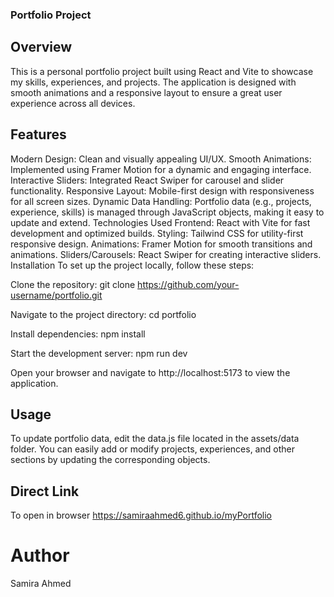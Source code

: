### Portfolio Project
## Overview
This is a personal portfolio project built using React and Vite to showcase my skills, experiences, and projects. The application is designed with smooth animations and a responsive layout to ensure a great user experience across all devices.

## Features
Modern Design: Clean and visually appealing UI/UX.
Smooth Animations: Implemented using Framer Motion for a dynamic and engaging interface.
Interactive Sliders: Integrated React Swiper for carousel and slider functionality.
Responsive Layout: Mobile-first design with responsiveness for all screen sizes.
Dynamic Data Handling: Portfolio data (e.g., projects, experience, skills) is managed through JavaScript objects, making it easy to update and extend.
Technologies Used
Frontend: React with Vite for fast development and optimized builds.
Styling: Tailwind CSS for utility-first responsive design.
Animations: Framer Motion for smooth transitions and animations.
Sliders/Carousels: React Swiper for creating interactive sliders.
Installation
To set up the project locally, follow these steps:

Clone the repository:
git clone https://github.com/your-username/portfolio.git

Navigate to the project directory:
cd portfolio

Install dependencies:
npm install

Start the development server:
npm run dev

Open your browser and navigate to http://localhost:5173 to view the application.


## Usage
To update portfolio data, edit the data.js file located in the assets/data folder.
You can easily add or modify projects, experiences, and other sections by updating the corresponding objects.

## Direct Link
To open in browser
https://samiraahmed6.github.io/myPortfolio

# Author
Samira Ahmed
